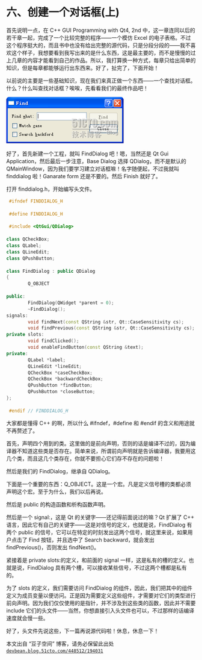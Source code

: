 # 六、创建一个对话框(上)

首先说明一点，在 C++ GUI Programming with Qt4, 2nd 中，这一章连同以后的若干章一起，完成了一个比较完整的程序——一个模仿 Excel 的电子表格。不过这个程序挺大的，而且书中也没有给出完整的源代码，只是分段分段的——我不喜欢这个样子，我想要看到我写出来的是什么东西，这是最主要的，而不是慢慢的过上几章的内容才能看到自己的作品。所以，我打算换一种方式，每章只给出简单的知识，但是每章都能够运行出东西来。好了，扯完了，下面开始！

以前说的主要是一些基础知识，现在我们来真正做一个东西——一个查找对话框。什么？什么叫查找对话框？唉唉，先看看我们的最终作品吧！

![](img/13.png)

好了，首先新建一个工程，就叫 FindDialog 吧！嗯，当然还是 Qt Gui Application，然后最后一步注意，Base Dialog 选择 QDialog，而不是默认的 QMainWindow，因为我们要学习建立对话框嘛！名字随便起，不过我就叫 finddialog 啦！Ganarate form 还是不要的。然后 Finish 就好了。

打开 finddialog.h，开始编写头文件。

```cpp
 #ifndef FINDDIALOG_H 

 #define FINDDIALOG_H 

 #include <QtGui/QDialog> 

class QCheckBox; 
class QLabel; 
class QLineEdit; 
class QPushButton; 

class FindDialog : public QDialog 
{ 
        Q_OBJECT 

public: 
        FindDialog(QWidget *parent = 0); 
        ~FindDialog(); 
signals: 
        void findNext(const QString &str, Qt::CaseSensitivity cs); 
        void findPrevious(const QString &str, Qt::CaseSensitivity cs); 
private slots: 
        void findClicked(); 
        void enableFindButton(const QString &text); 
private: 
        QLabel *label; 
        QLineEdit *lineEdit; 
        QCheckBox *caseCheckBox; 
        QCheckBox *backwardCheckBox; 
        QPushButton *findButton; 
        QPushButton *closeButton; 
}; 

 #endif // FINDDIALOG_H
```

大家都是懂得 C++ 的啊，所以什么 #ifndef，#define 和 #endif 的含义和用途就不再赘述了。

首先，声明四个用到的类。这里做的是前向声明，否则的话是编译不过的，因为编译器不知道这些类是否存在。简单来说，所谓前向声明就是告诉编译器，我要用这几个类，而且这几个类存在，你就不要担心它们存不存在的问题啦！

然后是我们的 FindDialog，继承自 QDialog。

下面是一个重要的东西：Q_OBJECT。这是一个宏。凡是定义信号槽的类都必须声明这个宏。至于为什么，我们以后再说。

然后是 public 的构造函数和析构函数声明。

然后是一个 signal:，这是 Qt 的关键字——还记得前面说过的嘛？Qt 扩展了 C++ 语言，因此它有自己的关键字——这是对信号的定义，也就是说，FindDialog 有两个 public 的信号，它可以在特定的时刻发出这两个信号，就这里来说，如果用户点击了 Find 按钮，并且选中了 Search backward，就会发出 findPrevious()，否则发出 findNext()。

紧接着是 private slots:的定义，和前面的 signal 一样，这是私有的槽的定义。也就是说，FindDialog 具有两个槽，可以接收某些信号，不过这两个槽都是私有的。

为了 slots 的定义，我们需要访问 FindDialog 的组件，因此，我们把其中的组件定义为成员变量以便访问。正是因为需要定义这些组件，才需要对它们的类型进行前向声明。因为我们仅仅使用的是指针，并不涉及到这些类的函数，因此并不需要 include 它们的头文件——当然，你想直接引入头文件也可以，不过那样的话编译速度就会慢一些。

好了，头文件先说这些，下一篇再说源代码啦！休息，休息一下！

本文出自 “豆子空间” 博客，请务必保留此出处 [`devbean.blog.51cto.com/448512/194031`](http://devbean.blog.51cto.com/448512/194031)